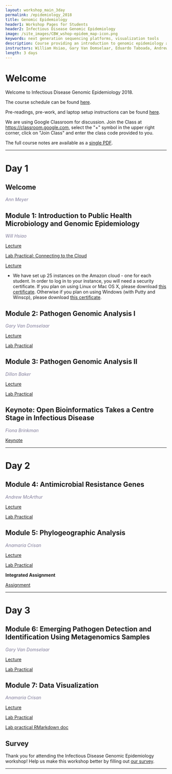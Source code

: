 ```yaml
---
layout: workshop_main_3day
permalink: /epidemiology_2018
title: Genomic Epidemiology
header1: Workshop Pages for Students
header2: Infectious Disease Genomic Epidemiology
image: /site_images/CBW_wshop-epidem_map-icon.png
keywords: next generation sequencing platforms, visualization tools 
description: Course providing an introduction to genomic epidemiology analysis followed by hands-on practical tutorials demonstrating the use of selected analysis tools. 
instructors: William Hsiao, Gary Van Domselaar, Eduardo Taboada, Andrew McArthur, Anamaria Crisan, Fiona Brinkman
length: 3 days
---
```

# Welcome <a id="welcome"></a>

Welcome to Infectious Disease Genomic Epidemiology 2018.  

The course schedule can be found [here](https://bioinformaticsdotca.github.io/genomic_epidemiology_2018_schedule).

Pre-readings, pre-work, and laptop setup instructions can be found [here](https://bioinformaticsdotca.github.io/epidemiology_2018_prework).<a id="preworkshop"></a>  

We are using Google Classroom for discussion. Join the Class at https://classroom.google.com, select the "+" symbol in the upper right corner, click on "Join Class" and enter the class code provided to you.

The full course notes are available as a [single PDF]().  

***

# Day 1 <a id="day1"></a>

## Welcome

*<font color="#827e9c">Ann Meyer</font>*

## Module 1: Introduction to Public Health Microbiology and Genomic Epidemiology

*<font color="#827e9c">Will Hsiao</font>*

[Lecture]()   

[Lab Practical: Connecting to the Cloud](http://bioinformaticsdotca.github.io/AWS_setup)

[Lecture](https://drive.google.com/a/bioinformatics.ca/file/d/1s5BmPE1OgQwnJFkFiD4yU04o7XyqdHLI/view?usp=sharing)  

* We have set up 25 instances on the Amazon cloud - one for each student. In order to log in to your instance, you will need a security certificate. If you plan on using Linux or Mac OS X, please download [this certificate](http://cbwmeta.dyndns.info/private/CBWNY.pem). Otherwise if you plan on using Windows (with Putty and Winscp), please download [this certificate](http://cbwmeta.dyndns.info/private/CBWNY.ppk).

## Module 2: Pathogen Genomic Analysis I

*<font color="#827e9c">Gary Van Domselaar</font>*

[Lecture]()  

[Lab Practical](http://bioinformaticsdotca.github.io/genomic_epidemiology_2017_PGA_1)

## Module 3: Pathogen Genomic Analysis II

*<font color="#827e9c">Dillon Baker</font>*

[Lecture]()  
 
[Lab Practical](http://bioinformaticsdotca.github.io/GenEpi_2017_module3_lab)  

## Keynote: Open Bioinformatics Takes a Centre Stage in Infectious Disease  

*<font color="#827e9c">Fiona Brinkman</font>*  

[Keynote]()  

***

# Day 2 <a id="day2"></a>

## Module 4: Antimicrobial Resistance Genes  

*<font color="#827e9c">Andrew McArthur</font>*

[Lecture]()  
  
[Lab Practical](http://bioinformaticsdotca.github.io/GenEpi_2017_module4_lab)

## Module 5: Phylogeographic Analysis

*<font color="#827e9c">Anamaria Crisan</font>*

[Lecture]()   

[Lab Practical](http://bioinformaticsdotca.github.io/GenEpi_2017_module5_lab)

**Integrated Assignment**  

[Assignment](http://bioinformaticsdotca.github.io/GenEpi_2017_day2_assignment)  

***

# Day 3 <a id="day3"></a>

## Module 6: Emerging Pathogen Detection and Identification Using Metagenomics Samples  

*<font color="#827e9c">Gary Van Domselaar</font>*

[Lecture]()

[Lab Practical](http://bioinformaticsdotca.github.io/genomic_epidemiology_2017_EPD_IMS)  


## Module 7: Data Visualization    

*<font color="#827e9c">Anamaria Crisan</font>*

[Lecture]() 

[Lab Practical](http://rpubs.com/amcrisan/epiDesignPatterns) 

[Lab practical RMarkdown doc](https://github.com/bioinformaticsdotca/Genomic_Epi_2017/blob/master/CBW2017.Rmd)  

## Survey

Thank you for attending the Infectious Disease Genomic Epidemiology workshop!  Help us make this workshop better by filling out [our survey]().  

***  
